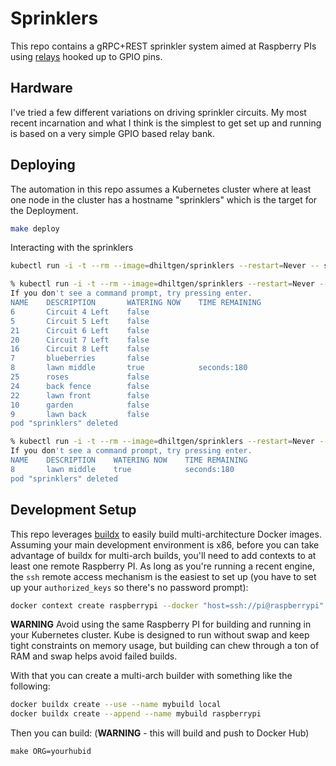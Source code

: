 # Sprinklers

This repo contains a gRPC+REST sprinkler system aimed at Raspberry PIs
using [relays](https://www.amazon.com/gp/product/B00KTELP3I/ref=ppx_yo_dt_b_search_asin_title?ie=UTF8&psc=1) hooked up to GPIO pins.

## Hardware

I've tried a few different variations on driving sprinkler circuits.  My most
recent incarnation and what I think is the simplest to get set up and running
is based on a very simple GPIO based relay bank.


## Deploying

The automation in this repo assumes a Kubernetes cluster where at least one
node in the cluster has a hostname "sprinklers" which is the target for the
Deployment.

```sh
make deploy
```

Interacting with the sprinklers
```sh
kubectl run -i -t --rm --image=dhiltgen/sprinklers --restart=Never -- sprinklers --help
```
```sh
% kubectl run -i -t --rm --image=dhiltgen/sprinklers --restart=Never -- sprinklers list
If you don't see a command prompt, try pressing enter.
NAME    DESCRIPTION       WATERING NOW    TIME REMAINING
6       Circuit 4 Left    false           
5       Circuit 5 Left    false           
21      Circuit 6 Left    false           
20      Circuit 7 Left    false           
16      Circuit 8 Left    false           
7       blueberries       false           
8       lawn middle       true            seconds:180 
25      roses             false           
24      back fence        false           
22      lawn front        false           
10      garden            false           
9       lawn back         false           
pod "sprinklers" deleted
```

```sh
% kubectl run -i -t --rm --image=dhiltgen/sprinklers --restart=Never -- sprinklers update --start --stop-after 3m "lawn middle"
If you don't see a command prompt, try pressing enter.
NAME    DESCRIPTION    WATERING NOW    TIME REMAINING
8       lawn middle    true            seconds:180 
pod "sprinklers" deleted
```

## Development Setup

This repo leverages [buildx](https://github.com/docker/buildx) to easily build
multi-architecture Docker images.  Assuming your main development environment
is x86, before you can take advantage of buildx for multi-arch builds, you'll
need to add contexts to at least one remote Raspberry PI.  As long as you're
running a recent engine, the `ssh` remote access mechanism is the easiest to
set up (you have to set up your `authorized_keys` so there's no password
prompt):

```sh
docker context create raspberrypi --docker "host=ssh://pi@raspberrypi"
```

**WARNING** Avoid using the same Raspberry PI for building and running in your
Kubernetes cluster.  Kube is designed to run without swap and keep tight
constraints on memory usage, but building can chew through a ton of RAM and
swap helps avoid failed builds.

With that you can create a multi-arch builder with something like the following:
```sh
docker buildx create --use --name mybuild local
docker buildx create --append --name mybuild raspberrypi
```

Then you can build: (**WARNING** - this will build and push to Docker Hub)
```
make ORG=yourhubid
```


